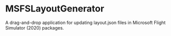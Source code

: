 # MSFSLayoutGenerator
A drag-and-drop application for updating layout.json files in Microsoft Flight Simulator (2020) packages.
